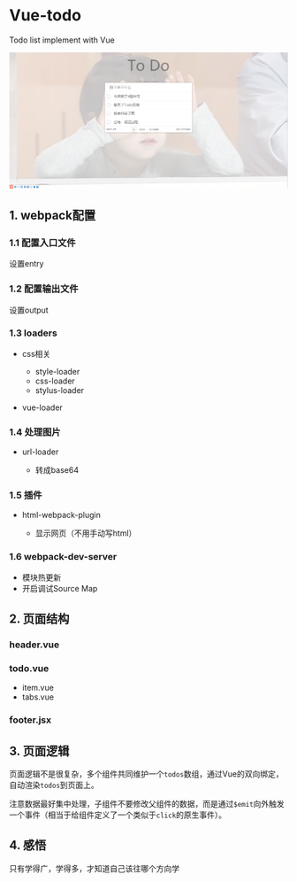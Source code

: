 # Vue-todo
Todo list implement with Vue

![](https://github.com/KimKeepLearning/Vue-todo/blob/master/overview.png)

## 1. webpack配置

### 1.1 配置入口文件

设置entry

### 1.2 配置输出文件

设置output

### 1.3 loaders

- css相关

    - style-loader
    - css-loader
    - stylus-loader

- vue-loader

### 1.4 处理图片

- url-loader

    - 转成base64

### 1.5 插件

- html-webpack-plugin

    - 显示网页（不用手动写html）

### 1.6 webpack-dev-server

- 模块热更新
- 开启调试Source Map

## 2. 页面结构

### header.vue

### todo.vue

- item.vue
- tabs.vue

### footer.jsx

## 3. 页面逻辑

页面逻辑不是很复杂，多个组件共同维护一个`todos`数组，通过Vue的双向绑定，自动渲染`todos`到页面上。

注意数据最好集中处理，子组件不要修改父组件的数据，而是通过`$emit`向外触发一个事件（相当于给组件定义了一个类似于`click`的原生事件）。

## 4. 感悟

只有学得广，学得多，才知道自己该往哪个方向学